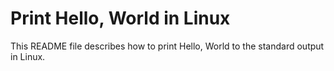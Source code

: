 # Print Hello, World in Linux

This README file describes how to print Hello, World to the standard output in Linux.
